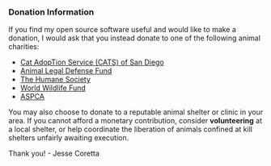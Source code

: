 ### Donation Information

If you find my open source software useful and would like to make a donation, I would ask that you instead donate to one of the following animal charities:

  - [Cat AdopTion Service (CATS) of San Diego](https://www.globalgiving.org/projects/homes-for-paws-cat-adoption-service-rescue/)
  - [Animal Legal Defense Fund](https://give.aldf.org)
  - [The Humane Society](https://www.humanesociety.org/resources/donations-faq)
  - [World Wildlife Fund](https://protect.worldwildlife.org/)
  - [ASPCA](https://secure.aspca.org)

You may also choose to donate to a reputable animal shelter or clinic in your area. If you cannot afford a monetary contribution, consider **volunteering** at a local shelter, or help coordinate the liberation of animals confined at kill shelters unfairly awaiting execution.

Thank you! - Jesse Coretta

